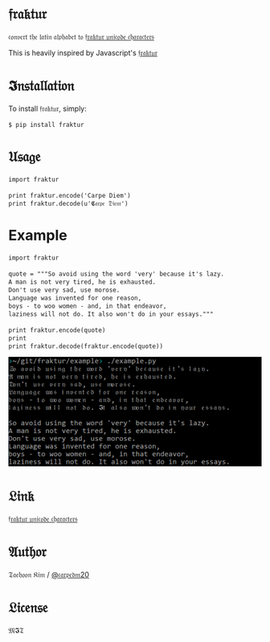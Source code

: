 # 𝔣𝔯𝔞𝔨𝔱𝔲𝔯

𝔠𝔬𝔫𝔳𝔢𝔯𝔱 𝔱𝔥𝔢 𝔩𝔞𝔱𝔦𝔫 𝔞𝔩𝔭𝔥𝔞𝔟𝔢𝔱 𝔱𝔬
[𝔣𝔯𝔞𝔨𝔱𝔲𝔯 𝔲𝔫𝔦𝔠𝔬𝔡𝔢 𝔠𝔥𝔞𝔯𝔞𝔠𝔱𝔢𝔯𝔰](http://www.fileformat.info/info/unicode/char/search.htm?q=fraktur&preview=entity)

This is heavily inspired by Javascript's [𝔣𝔯𝔞𝔨𝔱𝔲𝔯](https://github.com/substack/fraktur)

# 𝕴𝔫𝔰𝔱𝔞𝔩𝔩𝔞𝔱𝔦𝔬𝔫

To install 𝔣𝔯𝔞𝔨𝔱𝔲𝔯, simply:

    $ pip install fraktur

# 𝔘𝔰𝔞𝔤𝔢

    import fraktur

    print fraktur.encode('Carpe Diem')
    print fraktur.decode(u'𝕮𝔞𝔯𝔭𝔢 𝔇𝔦𝔢𝔪')

# Example

    import fraktur

    quote = """So avoid using the word 'very' because it's lazy.
    A man is not very tired, he is exhausted.
    Don't use very sad, use morose.
    Language was invented for one reason,
    boys - to woo women - and, in that endeavor,
    laziness will not do. It also won't do in your essays."""

    print fraktur.encode(quote)
    print
    print fraktur.decode(fraktur.encode(quote))

![example](https://raw.githubusercontent.com/carpedm20/fraktur/master/example/example.png)


# 𝔏𝔦𝔫𝔨

[𝔣𝔯𝔞𝔨𝔱𝔲𝔯 𝔲𝔫𝔦𝔠𝔬𝔡𝔢 𝔠𝔥𝔞𝔯𝔞𝔠𝔱𝔢𝔯𝔰](http://www.fileformat.info/info/unicode/char/search.htm?q=fraktur&preview=entity)

# 𝔄𝔲𝔱𝔥𝔬𝔯

𝔗𝔞𝔢𝔥𝔬𝔬𝔫 𝔎𝔦𝔪 / [@𝔠𝔞𝔯𝔭𝔢𝔡𝔪20](http://carpedm20.github.io/about/)

# 𝔏𝔦𝔠𝔢𝔫𝔰𝔢

𝔐𝕴𝔗
